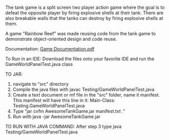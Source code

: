 The tank game is a split screen two player action game where the goal is to defeat the opposite player by firing explosive shells at their tank. There are also breakable walls that the tanks can destroy by firing explosive shells at them.

A game "Rainbow Reef" was made reusing code from the tank game to demonstrate object-oriented design and code reuse.

Documentation: [Game Documentation.pdf](https://github.com/R-Robins/TankGame/files/9661239/Game.Documentation.pdf)


To Run in an IDE: Download the files onto your favorite IDE and run the GameWorldPanelTest.java class

TO JAR:
1)    navigate to "src" directory
2)    Compile the java files with javac Testing/GameWorldPanelTest.java
3)    Create a text document or mf file in the "src"  folder, name it manifest. 
    This manifest will have this line in it: 
   Main-Class: Testing.GameWorldPanelTest.java
4)    Type “jar cvfm AwesomeTankGame.jar manifest.txt  .”
5)    Run with java -jar AwesomeTankGame.jar

TO RUN WITH JAVA COMMAND:
After step 3 type java Testing/GameWorldPanelTest.java

